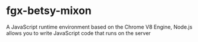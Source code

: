 # fgx-betsy-mixon
A JavaScript runtime environment based on the Chrome V8 Engine, Node.js allows you to write JavaScript code that runs on the server
